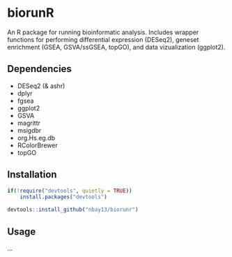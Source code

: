 # biorunR

An R package for running bioinformatic analysis. Includes wrapper functions for performing differential expression (DESeq2), geneset enrichment (GSEA, GSVA/ssGSEA, topGO), and data vizualization (ggplot2).

## Dependencies
 - DESeq2 (& ashr)
 - dplyr
 - fgsea
 - ggplot2
 - GSVA
 - magrittr
 - msigdbr
 - org.Hs.eg.db
 - RColorBrewer
 - topGO

## Installation
```R
if(!require("devtools", quietly = TRUE))
    install.packages("devtools")

devtools::install_github("nbay13/biorunr")
```
## Usage
...
